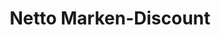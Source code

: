 ---
title: "Netto Marken-Discount"
url: /recklinghausen/netto-marken-discount-wanner-strasse/
shop: Supermarkt
---